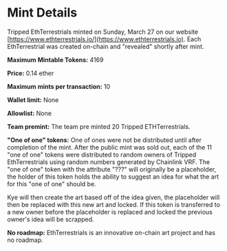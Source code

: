# Mint Details

Tripped EthTerrestrials minted on Sunday, March 27 on our website [https://www.ethterrestrials.io/](https://www.ethterrestrials.io). Each EthTerrestrial was created on-chain and "revealed" shortly after mint. &#x20;

**Maximum Mintable Tokens:** 4169

**Price:** 0.14 ether

**Maximum mints per transaction:** 10

**Wallet limit:** None

**Allowlist:** None

**Team premint:** The team pre minted 20 Tripped ETHTerrestrials.

**"One of one" tokens:** One of ones were not be distributed until after completion of the mint. After the public mint was sold out, each of the 11 "one of one" tokens were distributed to random owners of Tripped EthTerrestrials using random numbers generated by Chainlink VRF. The "one of one" token with the attribute "???" will originally be a placeholder, the holder of this token holds the ability to suggest an idea for what the art for this "one of one" should be.&#x20;

Kye will then create the art based off of the idea given, the placeholder will then be replaced with this new art and locked. If this token is transferred to a new owner before the placeholder is replaced and locked the previous owner's idea will be scrapped.   &#x20;

**No roadmap:**  EthTerrestrials is an innovative on-chain art project and has no roadmap.&#x20;

